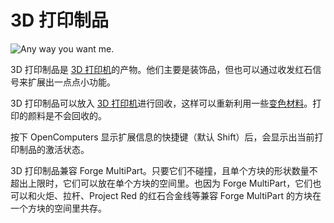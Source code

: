 # 3D 打印制品

![Any way you want me.](block:OpenComputers:print)

3D 打印制品是 [3D 打印机](printer.md)的产物。他们主要是装饰品，但也可以通过收发红石信号来扩展出一点点小功能。

3D 打印制品可以放入 [3D 打印机](printer.md)进行回收，这样可以重新利用一些[变色材料](../item/chamelium.md)。打印的颜料是不会回收的。

按下 OpenComputers 显示扩展信息的快捷键（默认 Shift）后，会显示出当前打印制品的激活状态。

3D 打印制品兼容 Forge MultiPart。只要它们不碰撞，且单个方块的形状数量不超出上限时，它们可以放在单个方块的空间里。也因为 Forge MultiPart，它们也可以和火炬、拉杆、Project Red 的红石合金线等兼容 Forge MultiPart 的方块在一个方块的空间里共存。
